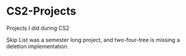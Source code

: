 # CS2-Projects
Projects I did during CS2

Skip List was a semester long project, and two-four-tree is missing a deletion implementation.

